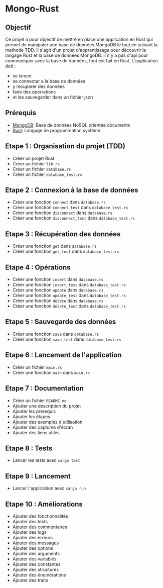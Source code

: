 # Mongo-Rust

## Objectif

Ce projet a pour objectif de mettre en place une application en Rust qui permet de
manipuler une base de données MongoDB le tout en suivant la methode TDD. Il
s'agit d'un projet d'apprentissage pour découvrir le langage Rust et la base de
données MongoDB. Il n'y a pas d'api pour communiquer avec la base de données,
tout est fait en Rust. L'application doit :

- se lancer
- se connecter a la base de données
- y recuperer des données
- faire des operrations
- et les sauvegarder dans un fichier json

## Prérequis

- [MongoDB](https://www.mongodb.com/): Base de données NoSQL orientée documents
- [Rust](https://www.rust-lang.org/): Langage de programmation système

## Etape 1 : Organisation du projet (TDD)

- Créer un projet Rust
- Créer un fichier `lib.rs`
- Créer un fichier `database.rs`
- Créer un fichier `database_test.rs`

## Etape 2 : Connexion à la base de données

- Créer une fonction `connect` dans `database.rs`
- Créer une fonction `connect_test` dans `database_test.rs`
- Créer une fonction `disconnect` dans `database.rs`
- Créer une fonction `disconnect_test` dans `database_test.rs`

## Etape 3 : Récupération des données

- Créer une fonction `get` dans `database.rs`
- Créer une fonction `get_test` dans `database_test.rs`

## Etape 4 : Opérations

- Créer une fonction `insert` dans `database.rs`
- Créer une fonction `insert_test` dans `database_test.rs`
- Créer une fonction `update` dans `database.rs`
- Créer une fonction `update_test` dans `database_test.rs`
- Créer une fonction `delete` dans `database.rs`
- Créer une fonction `delete_test` dans `database_test.rs`

## Etape 5 : Sauvegarde des données

- Créer une fonction `save` dans `database.rs`
- Créer une fonction `save_test` dans `database_test.rs`

## Etape 6 : Lancement de l'application

- Créer un fichier `main.rs`
- Créer une fonction `main` dans `main.rs`

## Etape 7 : Documentation

- Créer un fichier `README.md`
- Ajouter une description du projet
- Ajouter les prérequis
- Ajouter les étapes
- Ajouter des exemples d'utilisation
- Ajouter des captures d'écran
- Ajouter des liens utiles

## Etape 8 : Tests

- Lancer les tests avec `cargo test`

## Etape 9 : Lancement

- Lancer l'application avec `cargo run`

## Etape 10 : Améliorations

- Ajouter des fonctionnalités
- Ajouter des tests
- Ajouter des commentaires
- Ajouter des logs
- Ajouter des erreurs
- Ajouter des messages
- Ajouter des options
- Ajouter des arguments
- Ajouter des variables
- Ajouter des constantes
- Ajouter des structures
- Ajouter des énumérations
- Ajouter des traits
